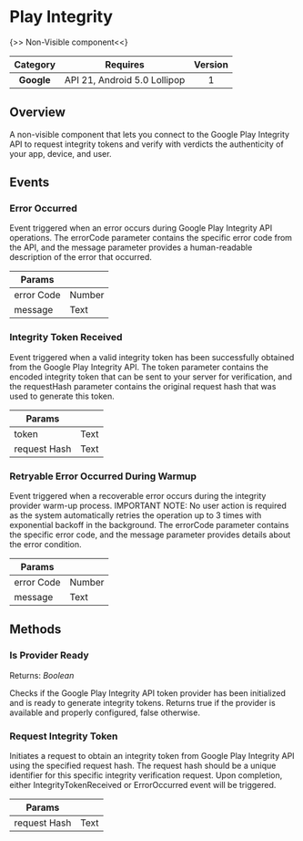 # Play Integrity

{>> Non-Visible component<<}

| Category | Requires | Version |
|:--------:|:-------:|:--------:|
|**Google**|<span class="chip chip-any">API 21, Android 5.0 Lollipop</span>|<span class="chip chip-number">1</span>|

## Overview

A non-visible component that lets you connect to the Google Play Integrity API to request integrity tokens and verify with verdicts the authenticity of your app, device, and user.

## Events

### Error Occurred

Event triggered when an error occurs during Google Play Integrity API operations. The errorCode parameter contains the specific error code from the API, and the message parameter provides a human-readable description of the error that occurred.

<div class="block" ai2-block="event" not-rendered="true" value="%7B%22componentName%22:%20%22Play%20Integrity%22,%20%22name%22:%20%22Error%20Occurred%22,%20%22param%22:%20%5B%22error%20Code%22,%20%22message%22%5D%7D"></div>

| Params | []() |
|--------|------|
|error Code|<span class="chip chip-number">Number</span>|
|message|<span class="chip chip-text">Text</span>|

### Integrity Token Received

Event triggered when a valid integrity token has been successfully obtained from the Google Play Integrity API. The token parameter contains the encoded integrity token that can be sent to your server for verification, and the requestHash parameter contains the original request hash that was used to generate this token.

<div class="block" ai2-block="event" not-rendered="true" value="%7B%22componentName%22:%20%22Play%20Integrity%22,%20%22name%22:%20%22Integrity%20Token%20Received%22,%20%22param%22:%20%5B%22token%22,%20%22request%20Hash%22%5D%7D"></div>

| Params | []() |
|--------|------|
|token|<span class="chip chip-text">Text</span>|
|request Hash|<span class="chip chip-text">Text</span>|

### Retryable Error Occurred During Warmup

Event triggered when a recoverable error occurs during the integrity provider warm-up process. IMPORTANT NOTE: No user action is required as the system automatically retries the operation up to 3 times with exponential backoff in the background. The errorCode parameter contains the specific error code, and the message parameter provides details about the error condition.

<div class="block" ai2-block="event" not-rendered="true" value="%7B%22componentName%22:%20%22Play%20Integrity%22,%20%22name%22:%20%22Retryable%20Error%20Occurred%20During%20Warmup%22,%20%22param%22:%20%5B%22error%20Code%22,%20%22message%22%5D%7D"></div>

| Params | []() |
|--------|------|
|error Code|<span class="chip chip-number">Number</span>|
|message|<span class="chip chip-text">Text</span>|

## Methods

### Is Provider Ready

<span class="chip chip-boolean">Returns: <i>Boolean</i></span>

Checks if the Google Play Integrity API token provider has been initialized and is ready to generate integrity tokens. Returns true if the provider is available and properly configured, false otherwise.

<div class="block" ai2-block="method" not-rendered="true" value="%7B%22componentName%22:%20%22Play%20Integrity%22,%20%22name%22:%20%22Is%20Provider%20Ready%22,%20%22output%22:%20true,%20%22param%22:%20%5B%5D%7D"></div>

### Request Integrity Token

Initiates a request to obtain an integrity token from Google Play Integrity API using the specified request hash. The request hash should be a unique identifier for this specific integrity verification request. Upon completion, either IntegrityTokenReceived or ErrorOccurred event will be triggered.

<div class="block" ai2-block="method" not-rendered="true" value="%7B%22componentName%22:%20%22Play%20Integrity%22,%20%22name%22:%20%22Request%20Integrity%20Token%22,%20%22output%22:%20false,%20%22param%22:%20%5B%22request%20Hash%22%5D%7D"></div>

| Params | []() |
|--------|------|
|request Hash|<span class="chip chip-text">Text</span>|
